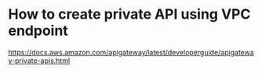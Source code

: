 # How to create private API using VPC endpoint

https://docs.aws.amazon.com/apigateway/latest/developerguide/apigateway-private-apis.html
